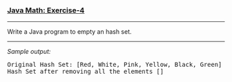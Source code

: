 ### [Java Math: Exercise-4](https://www.w3resource.com/java-exercises/collection/java-collection-hash-set-exercise-4.php)

***
<p>Write a Java program to empty an hash set.</p>

***
_Sample output:_
<pre class="output">
Original Hash Set: [Red, White, Pink, Yellow, Black, Green]            
Hash Set after removing all the elements [] </pre>